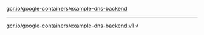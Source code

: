 [gcr.io/google-containers/example-dns-backend](https://hub.docker.com/r/anjia0532/example-dns-backend/tags/) 

----
[gcr.io/google-containers/example-dns-backend:v1 √](https://hub.docker.com/r/anjia0532/example-dns-backend/tags/)

